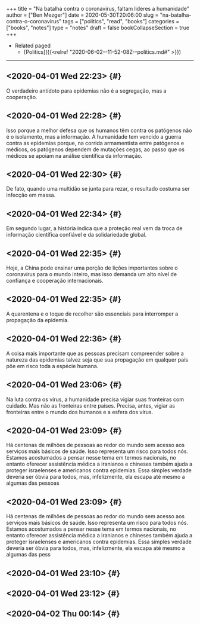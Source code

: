 +++
title = "Na batalha contra o coronavirus, faltam lideres a humanidade"
author = ["Ben Mezger"]
date = 2020-05-30T20:06:00
slug = "na-batalha-contra-o-coronavirus"
tags = ["politics", "read", "books"]
categories = ["books", "notes"]
type = "notes"
draft = false
bookCollapseSection = true
+++

-   Related paged
    -   [Politics]({{<relref "2020-06-02--11-52-08Z--politics.md#" >}})

----


## <span class="timestamp-wrapper"><span class="timestamp">&lt;2020-04-01 Wed 22:23&gt;</span></span> {#}

O verdadeiro antídoto para epidemias não é a segregação, mas a
cooperação.


## <span class="timestamp-wrapper"><span class="timestamp">&lt;2020-04-01 Wed 22:28&gt;</span></span> {#}

Isso porque a melhor defesa que os humanos têm contra os patógenos não é o
isolamento, mas a informação. A humanidade tem vencido a guerra contra as
epidemias porque, na corrida armamentista entre patógenos e médicos, os
patógenos dependem de mutações cegas, ao passo que os médicos se apoiam na
análise científica da informação.


## <span class="timestamp-wrapper"><span class="timestamp">&lt;2020-04-01 Wed 22:30&gt;</span></span> {#}

De fato, quando uma multidão se junta para rezar, o resultado costuma ser
infecção em massa.


## <span class="timestamp-wrapper"><span class="timestamp">&lt;2020-04-01 Wed 22:34&gt;</span></span> {#}

Em segundo lugar, a história indica que a proteção real vem da troca de
informação científica confiável e da solidariedade global.


## <span class="timestamp-wrapper"><span class="timestamp">&lt;2020-04-01 Wed 22:35&gt;</span></span> {#}

Hoje, a China pode ensinar uma porção de lições importantes sobre o
coronavírus para o mundo inteiro, mas isso demanda um alto nível de
confiança e cooperação internacionais.


## <span class="timestamp-wrapper"><span class="timestamp">&lt;2020-04-01 Wed 22:35&gt;</span></span> {#}

A quarentena e o toque de recolher são essenciais para interromper a
propagação da epidemia.


## <span class="timestamp-wrapper"><span class="timestamp">&lt;2020-04-01 Wed 22:36&gt;</span></span> {#}

A coisa mais importante que as pessoas precisam compreender sobre a natureza
das epidemias talvez seja que sua propagação em qualquer país põe em risco
toda a espécie humana.


## <span class="timestamp-wrapper"><span class="timestamp">&lt;2020-04-01 Wed 23:06&gt;</span></span> {#}

Na luta contra os vírus, a humanidade precisa vigiar suas fronteiras com
cuidado. Mas não as fronteiras entre países. Precisa, antes, vigiar as
fronteiras entre o mundo dos humanos e a esfera dos vírus.


## <span class="timestamp-wrapper"><span class="timestamp">&lt;2020-04-01 Wed 23:09&gt;</span></span> {#}

Há centenas de milhões de pessoas ao redor do mundo sem acesso aos serviços
mais básicos de saúde. Isso representa um risco para todos nós. Estamos
acostumados a pensar nesse tema em termos nacionais, no entanto oferecer
assistência médica a iranianos e chineses também ajuda a proteger
israelenses e americanos contra epidemias. Essa simples verdade deveria ser
óbvia para todos, mas, infelizmente, ela escapa até mesmo a algumas das
pessoas


## <span class="timestamp-wrapper"><span class="timestamp">&lt;2020-04-01 Wed 23:09&gt;</span></span> {#}

Há centenas de milhões de pessoas ao redor do mundo sem acesso aos serviços
mais básicos de saúde. Isso representa um risco para todos nós. Estamos
acostumados a pensar nesse tema em termos nacionais, no entanto oferecer
assistência médica a iranianos e chineses também ajuda a proteger
israelenses e americanos contra epidemias. Essa simples verdade deveria ser
óbvia para todos, mas, infelizmente, ela escapa até mesmo a algumas das pess
<You have reached the clipping limit for this item>


## <span class="timestamp-wrapper"><span class="timestamp">&lt;2020-04-01 Wed 23:10&gt;</span></span> {#}

<You have reached the clipping limit for this item>


## <span class="timestamp-wrapper"><span class="timestamp">&lt;2020-04-01 Wed 23:12&gt;</span></span> {#}

<You have reached the clipping limit for this item>


## <span class="timestamp-wrapper"><span class="timestamp">&lt;2020-04-02 Thu 00:14&gt;</span></span> {#}

<You have reached the clipping limit for this item>
